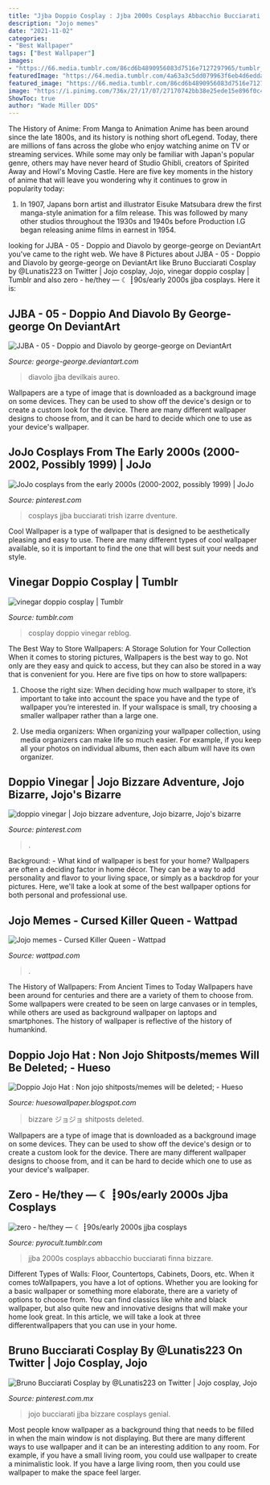 ```yaml
---
title: "Jjba Doppio Cosplay : Jjba 2000s Cosplays Abbacchio Bucciarati Finna Bizzare"
description: "Jojo memes"
date: "2021-11-02"
categories:
- "Best Wallpaper"
tags: ["Best Wallpaper"]
images:
- "https://66.media.tumblr.com/86cd6b4890956083d7516e7127297965/tumblr_pqhs0sZ7d81v8r85bo1_500.jpg"
featuredImage: "https://64.media.tumblr.com/4a63a3c5dd079963f6eb4d6edda80c6c/ed67ba15dce375ce-ff/s400x600/3dd722db30b597a38bc87fa2418e7be4ce30ce0e.jpg"
featured_image: "https://66.media.tumblr.com/86cd6b4890956083d7516e7127297965/tumblr_pqhs0sZ7d81v8r85bo1_500.jpg"
image: "https://i.pinimg.com/736x/27/17/07/27170742bb38e25ede15e896f0c44cb2.jpg"
ShowToc: true
author: "Wade Miller DDS"
---
```



The History of Anime: From Manga to Animation
Anime has been around since the late 1800s, and its history is nothing short ofLegend. Today, there are millions of fans across the globe who enjoy watching anime on TV or streaming services. While some may only be familiar with Japan's popular genre, others may have never heard of Studio Ghibli, creators of Spirited Away and Howl's Moving Castle. Here are five key moments in the history of anime that will leave you wondering why it continues to grow in popularity today:
1) In 1907, Japans born artist and illustrator Eisuke Matsubara drew the first manga-style animation for a film release. This was followed by many other studios throughout the 1930s and 1940s before Production I.G began releasing anime films in earnest in 1954.

	

		
looking for JJBA - 05 - Doppio and Diavolo by george-george on DeviantArt you've came to the right web. We have 8 Pictures about JJBA - 05 - Doppio and Diavolo by george-george on DeviantArt like Bruno Bucciarati Cosplay by @Lunatis223 on Twitter | Jojo cosplay, Jojo, vinegar doppio cosplay | Tumblr and also zero - he/they — ☾ ┋90s/early 2000s jjba cosplays. Here it is:
		
    
## JJBA - 05 - Doppio And Diavolo By George-george On DeviantArt

<img loading=lazy src="https://img00.deviantart.net/8031/i/2013/059/e/c/jjba___05___doppio_and_diavolo_by_george_george-d5r8g30.jpg" onerror="this.onerror=null;this.src='https://tse3.mm.bing.net/th?id=OIP.wQXSdUNu-pKktCwlVng1bgAAAA&amp;pid=15.1';" alt="JJBA - 05 - Doppio and Diavolo by george-george on DeviantArt">

_Source: george-george.deviantart.com_

>diavolo jjba devilkais aureo. 

	

Wallpapers are a type of image that is downloaded as a background image on some devices. They can be used to show off the device's design or to create a custom look for the device. There are many different wallpaper designs to choose from, and it can be hard to decide which one to use as your device's wallpaper.

    
## JoJo Cosplays From The Early 2000s (2000-2002, Possibly 1999) | JoJo

<img loading=lazy src="https://i.pinimg.com/originals/ba/30/6a/ba306a77981b6aafb726851882f7c6a5.jpg" onerror="this.onerror=null;this.src='https://tse4.mm.bing.net/th?id=OIP.PfHMG6lyIqH47oheeccfNgAAAA&amp;pid=15.1';" alt="JoJo cosplays from the early 2000s (2000-2002, possibly 1999) | JoJo">

_Source: pinterest.com_

>cosplays jjba bucciarati trish izarre dventure. 

	

Cool Wallpaper is a type of wallpaper that is designed to be aesthetically pleasing and easy to use. There are many different types of cool wallpaper available, so it is important to find the one that will best suit your needs and style.

    
## Vinegar Doppio Cosplay | Tumblr

<img loading=lazy src="https://66.media.tumblr.com/86cd6b4890956083d7516e7127297965/tumblr_pqhs0sZ7d81v8r85bo1_500.jpg" onerror="this.onerror=null;this.src='https://tse2.mm.bing.net/th?id=OIP.bAbD9lAUbf0BAaL13hqwKQHaLH&amp;pid=15.1';" alt="vinegar doppio cosplay | Tumblr">

_Source: tumblr.com_

>cosplay doppio vinegar reblog. 

	

The Best Way to Store Wallpapers: A Storage Solution for Your Collection
When it comes to storing pictures, Wallpapers is the best way to go. Not only are they easy and quick to access, but they can also be stored in a way that is convenient for you. Here are five tips on how to store wallpapers:
1) Choose the right size: When deciding how much wallpaper to store, it’s important to take into account the space you have and the type of wallpaper you’re interested in. If your wallspace is small, try choosing a smaller wallpaper rather than a large one.

2) Use media organizers: When organizing your wallpaper collection, using media organizers can make life so much easier. For example, if you keep all your photos on individual albums, then each album will have its own organizer.

    
## Doppio Vinegar | Jojo Bizzare Adventure, Jojo Bizarre, Jojo&#039;s Bizarre

<img loading=lazy src="https://i.pinimg.com/736x/54/3c/ce/543ccefd47598c779a6b9539c685957a--bizarre-vinegar-doppio.jpg" onerror="this.onerror=null;this.src='https://tse3.mm.bing.net/th?id=OIP.5aZ5HkR54KrWeoSP9qk6jgHaFT&amp;pid=15.1';" alt="doppio vinegar | Jojo bizzare adventure, Jojo bizarre, Jojo&#039;s bizarre">

_Source: pinterest.com_

>. 

	

Background: - What kind of wallpaper is best for your home?
Wallpapers are often a deciding factor in home décor. They can be a way to add personality and flavor to your living space, or simply as a backdrop for your pictures. Here, we'll take a look at some of the best wallpaper options for both personal and professional use.

    
## Jojo Memes - Cursed Killer Queen - Wattpad

<img loading=lazy src="https://a.wattpad.com/cover/164301621-256-k463263.jpg" onerror="this.onerror=null;this.src='https://tse3.mm.bing.net/th?id=OIP.Z0Nja7JsRzoLqbFPCgdJJAAAAA&amp;pid=15.1';" alt="Jojo memes - Cursed Killer Queen - Wattpad">

_Source: wattpad.com_

>. 

	

The History of Wallpapers: From Ancient Times to Today
Wallpapers have been around for centuries and there are a variety of them to choose from. Some wallpapers were created to be seen on large canvases or in temples, while others are used as background wallpaper on laptops and smartphones. The history of wallpaper is reflective of the history of humankind.

    
## Doppio Jojo Hat : Non Jojo Shitposts/memes Will Be Deleted; - Hueso

<img loading=lazy src="https://i.kym-cdn.com/photos/images/newsfeed/001/184/023/8f2.png" onerror="this.onerror=null;this.src='https://tse1.mm.bing.net/th?id=OIP.Qse9guw9X71zs6_lQETJJwEbDc&amp;pid=15.1';" alt="Doppio Jojo Hat : Non jojo shitposts/memes will be deleted; - Hueso">

_Source: huesowallpaper.blogspot.com_

>bizzare ジョジョ shitposts deleted. 

	

Wallpapers are a type of image that is downloaded as a background image on some devices. They can be used to show off the device's design or to create a custom look for the device. There are many different wallpaper designs to choose from, and it can be hard to decide which one to use as your device's wallpaper.

    
## Zero - He/they — ☾ ┋90s/early 2000s Jjba Cosplays

<img loading=lazy src="https://64.media.tumblr.com/4a63a3c5dd079963f6eb4d6edda80c6c/ed67ba15dce375ce-ff/s400x600/3dd722db30b597a38bc87fa2418e7be4ce30ce0e.jpg" onerror="this.onerror=null;this.src='https://tse3.mm.bing.net/th?id=OIP.FBbbfpiRRPZaFhnoNul5dwAAAA&amp;pid=15.1';" alt="zero - he/they — ☾ ┋90s/early 2000s jjba cosplays">

_Source: pyrocult.tumblr.com_

>jjba 2000s cosplays abbacchio bucciarati finna bizzare. 

	

Different Types of Walls: Floor, Countertops, Cabinets, Doors, etc.
When it comes toWallpapers, you have a lot of options. Whether you are looking for a basic wallpaper or something more elaborate, there are a variety of options to choose from. You can find classics like white and black wallpaper, but also quite new and innovative designs that will make your home look great. In this article, we will take a look at three differentwallpapers that you can use in your home.

    
## Bruno Bucciarati Cosplay By @Lunatis223 On Twitter | Jojo Cosplay, Jojo

<img loading=lazy src="https://i.pinimg.com/736x/27/17/07/27170742bb38e25ede15e896f0c44cb2.jpg" onerror="this.onerror=null;this.src='https://tse2.mm.bing.net/th?id=OIP.1lVTVzhXaoHGU7SqNnl0ywHaNL&amp;pid=15.1';" alt="Bruno Bucciarati Cosplay by @Lunatis223 on Twitter | Jojo cosplay, Jojo">

_Source: pinterest.com.mx_

>jojo bucciarati jjba bizzare cosplays genial. 

	

Most people know wallpaper as a background thing that needs to be filled in when the main window is not displaying. But there are many different ways to use wallpaper and it can be an interesting addition to any room. For example, if you have a small living room, you could use wallpaper to create a minimalistic look. If you have a large living room, then you could use wallpaper to make the space feel larger.


